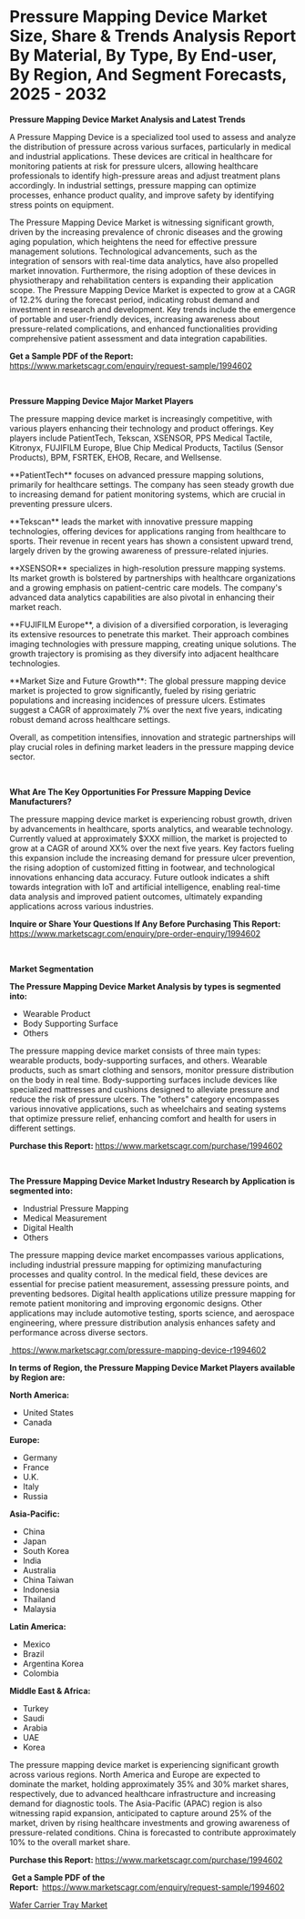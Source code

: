 <p><h1>Pressure Mapping Device Market Size, Share & Trends Analysis Report By Material, By Type, By End-user, By Region, And Segment Forecasts, 2025 - 2032</h1></p><p><strong>Pressure Mapping Device Market Analysis and Latest Trends</strong></p>
<p><p>A Pressure Mapping Device is a specialized tool used to assess and analyze the distribution of pressure across various surfaces, particularly in medical and industrial applications. These devices are critical in healthcare for monitoring patients at risk for pressure ulcers, allowing healthcare professionals to identify high-pressure areas and adjust treatment plans accordingly. In industrial settings, pressure mapping can optimize processes, enhance product quality, and improve safety by identifying stress points on equipment.</p><p>The Pressure Mapping Device Market is witnessing significant growth, driven by the increasing prevalence of chronic diseases and the growing aging population, which heightens the need for effective pressure management solutions. Technological advancements, such as the integration of sensors with real-time data analytics, have also propelled market innovation. Furthermore, the rising adoption of these devices in physiotherapy and rehabilitation centers is expanding their application scope. The Pressure Mapping Device Market is expected to grow at a CAGR of 12.2% during the forecast period, indicating robust demand and investment in research and development. Key trends include the emergence of portable and user-friendly devices, increasing awareness about pressure-related complications, and enhanced functionalities providing comprehensive patient assessment and data integration capabilities.</p></p>
<p><strong>Get a Sample PDF of the Report:&nbsp;</strong> <a href="https://www.marketscagr.com/enquiry/request-sample/1994602?utm_campaign=2660&utm_medium=2&utm_source=Github&utm_content=ia&utm_term=06042025&utm_id=pressure-mapping-device">https://www.marketscagr.com/enquiry/request-sample/1994602</a></p>
<p>&nbsp;</p>
<p><strong>Pressure Mapping Device Major Market Players</strong></p>
<p><p>The pressure mapping device market is increasingly competitive, with various players enhancing their technology and product offerings. Key players include PatientTech, Tekscan, XSENSOR, PPS Medical Tactile, Kitronyx, FUJIFILM Europe, Blue Chip Medical Products, Tactilus (Sensor Products), BPM, FSRTEK, EHOB, Recare, and Wellsense.</p><p>**PatientTech** focuses on advanced pressure mapping solutions, primarily for healthcare settings. The company has seen steady growth due to increasing demand for patient monitoring systems, which are crucial in preventing pressure ulcers. </p><p>**Tekscan** leads the market with innovative pressure mapping technologies, offering devices for applications ranging from healthcare to sports. Their revenue in recent years has shown a consistent upward trend, largely driven by the growing awareness of pressure-related injuries.</p><p>**XSENSOR** specializes in high-resolution pressure mapping systems. Its market growth is bolstered by partnerships with healthcare organizations and a growing emphasis on patient-centric care models. The company's advanced data analytics capabilities are also pivotal in enhancing their market reach.</p><p>**FUJIFILM Europe**, a division of a diversified corporation, is leveraging its extensive resources to penetrate this market. Their approach combines imaging technologies with pressure mapping, creating unique solutions. The growth trajectory is promising as they diversify into adjacent healthcare technologies.</p><p>**Market Size and Future Growth**: The global pressure mapping device market is projected to grow significantly, fueled by rising geriatric populations and increasing incidences of pressure ulcers. Estimates suggest a CAGR of approximately 7% over the next five years, indicating robust demand across healthcare settings.</p><p>Overall, as competition intensifies, innovation and strategic partnerships will play crucial roles in defining market leaders in the pressure mapping device sector.</p></p>
<p>&nbsp;</p>
<p><strong>What Are The Key Opportunities For Pressure Mapping Device Manufacturers?</strong></p>
<p><p>The pressure mapping device market is experiencing robust growth, driven by advancements in healthcare, sports analytics, and wearable technology. Currently valued at approximately $XXX million, the market is projected to grow at a CAGR of around XX% over the next five years. Key factors fueling this expansion include the increasing demand for pressure ulcer prevention, the rising adoption of customized fitting in footwear, and technological innovations enhancing data accuracy. Future outlook indicates a shift towards integration with IoT and artificial intelligence, enabling real-time data analysis and improved patient outcomes, ultimately expanding applications across various industries.</p></p>
<p><strong>Inquire or Share Your Questions If Any Before Purchasing This Report:</strong> <a href="https://www.marketscagr.com/enquiry/pre-order-enquiry/1994602?utm_campaign=2660&utm_medium=2&utm_source=Github&utm_content=ia&utm_term=06042025&utm_id=pressure-mapping-device">https://www.marketscagr.com/enquiry/pre-order-enquiry/1994602</a></p>
<p>&nbsp;</p>
<p><strong>Market Segmentation</strong></p>
<p><strong>The Pressure Mapping Device Market Analysis by types is segmented into:</strong></p>
<p><ul><li>Wearable Product</li><li>Body Supporting Surface</li><li>Others</li></ul></p>
<p><p>The pressure mapping device market consists of three main types: wearable products, body-supporting surfaces, and others. Wearable products, such as smart clothing and sensors, monitor pressure distribution on the body in real time. Body-supporting surfaces include devices like specialized mattresses and cushions designed to alleviate pressure and reduce the risk of pressure ulcers. The "others" category encompasses various innovative applications, such as wheelchairs and seating systems that optimize pressure relief, enhancing comfort and health for users in different settings.</p></p>
<p><strong>Purchase this Report:&nbsp;</strong><a href="https://www.marketscagr.com/purchase/1994602?utm_campaign=2660&utm_medium=2&utm_source=Github&utm_content=ia&utm_term=06042025&utm_id=pressure-mapping-device">https://www.marketscagr.com/purchase/1994602</a></p>
<p>&nbsp;</p>
<p><strong>The Pressure Mapping Device Market Industry Research by Application is segmented into:</strong></p>
<p><ul><li>Industrial Pressure Mapping</li><li>Medical Measurement</li><li>Digital Health</li><li>Others</li></ul></p>
<p><p>The pressure mapping device market encompasses various applications, including industrial pressure mapping for optimizing manufacturing processes and quality control. In the medical field, these devices are essential for precise patient measurement, assessing pressure points, and preventing bedsores. Digital health applications utilize pressure mapping for remote patient monitoring and improving ergonomic designs. Other applications may include automotive testing, sports science, and aerospace engineering, where pressure distribution analysis enhances safety and performance across diverse sectors.</p></p>
<p><a href="https://www.marketscagr.com/pressure-mapping-device-r1994602?utm_campaign=2660&utm_medium=2&utm_source=Github&utm_content=ia&utm_term=06042025&utm_id=pressure-mapping-device">&nbsp;https://www.marketscagr.com/pressure-mapping-device-r1994602</a></p>
<p><strong>In terms of Region, the Pressure Mapping Device Market Players available by Region are:</strong></p>
<p>
    <p> <strong> North America: </strong>
        <ul>
            <li>United States</li>
            <li>Canada</li>
        </ul>
        </p> 
    <p> <strong> Europe: </strong>
        <ul>
            <li>Germany</li>
            <li>France</li>
            <li>U.K.</li>
            <li>Italy</li>
            <li>Russia</li>
        </ul>
        </p> 
    <p> <strong> Asia-Pacific: </strong>
        <ul>
            <li>China</li>
            <li>Japan</li>
            <li>South Korea</li>
            <li>India</li>
            <li>Australia</li>
            <li>China Taiwan</li>
            <li>Indonesia</li>
            <li>Thailand</li>
            <li>Malaysia</li>
        </ul>
        </p> 
    <p> <strong> Latin America: </strong>
        <ul>
            <li>Mexico</li>
            <li>Brazil</li>
            <li>Argentina Korea</li>
            <li>Colombia</li>
        </ul>
        </p> 
    <p> <strong> Middle East & Africa: </strong>
        <ul>
            <li>Turkey</li>
            <li>Saudi</li>
            <li>Arabia</li>
            <li>UAE</li>
            <li>Korea</li>
        </ul>
    </p>
    </p>
<p><p>The pressure mapping device market is experiencing significant growth across various regions. North America and Europe are expected to dominate the market, holding approximately 35% and 30% market shares, respectively, due to advanced healthcare infrastructure and increasing demand for diagnostic tools. The Asia-Pacific (APAC) region is also witnessing rapid expansion, anticipated to capture around 25% of the market, driven by rising healthcare investments and growing awareness of pressure-related conditions. China is forecasted to contribute approximately 10% to the overall market share.</p></p>
<p><strong>Purchase this Report: </strong><a href="https://www.marketscagr.com/purchase/1994602?utm_campaign=2660&utm_medium=2&utm_source=Github&utm_content=ia&utm_term=06042025&utm_id=pressure-mapping-device">https://www.marketscagr.com/purchase/1994602</a></p>
<p>&nbsp;<strong>Get a Sample PDF of the Report:&nbsp;&nbsp;</strong><a href="https://www.marketscagr.com/enquiry/request-sample/1994602?utm_campaign=2660&utm_medium=2&utm_source=Github&utm_content=ia&utm_term=06042025&utm_id=pressure-mapping-device">https://www.marketscagr.com/enquiry/request-sample/1994602</a></p>
<p><strong></strong></p>
<p><p><a href="https://github.com/abuugjetaj/Market-Research-Report-List-1/blob/main/wafer-carrier-tray-market.md?utm_campaign=2660&utm_medium=2&utm_source=Github&utm_content=ia&utm_term=06042025&utm_id=pressure-mapping-device">Wafer Carrier Tray Market</a></p></p>